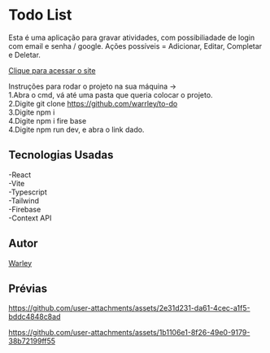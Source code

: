 # Todo List

Esta é uma aplicação para gravar atividades, com possibiliadade de login com email e senha / google.
Ações possíveis = Adicionar, Editar, Completar e Deletar.

<a href="https://to-do-one-bay.vercel.app/">Clique para acessar o site</a> 

Instruções para rodar o projeto na sua máquina ->  
1.Abra o cmd, vá até uma pasta que queria colocar o projeto.  
2.Digite git clone https://github.com/warrley/to-do  
3.Digite npm i  
4.Digite npm i fire base  
4.Digite npm run dev, e abra o link dado.  

## Tecnologias Usadas

-React  
-Vite  
-Typescript  
-Tailwind  
-Firebase  
-Context API

## Autor
<a href="">Warley</a>

## Prévias



https://github.com/user-attachments/assets/2e31d231-da61-4cec-a1f5-bddc4848c8ad


https://github.com/user-attachments/assets/1b1106e1-8f26-49e0-9179-38b72199ff55




